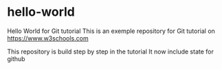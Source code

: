# hello-world
Hello World for Git tutorial
This is an exemple repository for Git tutorial on https://www.w3schools.com

This repository is build step by step in the tutorial
It now include state for github
